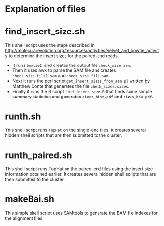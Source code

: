 Explanation of files
====================

# find_insert_size.sh

This shell script uses the steps described in http://molecularevolution.org/resources/activities/velvet_and_bowtie_activity to determine the insert sizes for the paired-end reads.

* It runs `bowtie2 `and creates the output file `check_size.sam`.
* Then it uses awk to parse the SAM file and creates `check_size.filt1.sam` and `check_size.filt.sam`.
* Next it runs the perl script `get_insert_sizes_from_sam.pl` written by Matthew Conte that generates the file `check_sizes.sizes`.
* Finally it runs the R script `find_insert_size.R` that finds some simple summary statistics and generates `sizes_hist.pdf` and `sizes_box.pdf`.

# runth.sh

This shell script runs `TopHat` on the single-end files. It creates several hidden shell scripts that are then submitted to the cluster.

# runth_paired.sh

This shell script runs TopHat on the paired-end files using the insert size information obtained earlier. It creates several hidden shell scripts that are then submitted to the cluster.

# makeBai.sh

This simple shell script uses SAMtools to generate the BAM file indexes for the alignment files.
